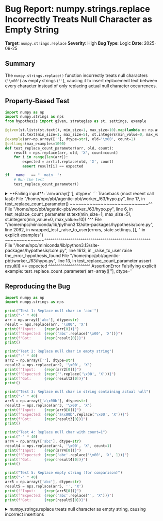 # Bug Report: numpy.strings.replace Incorrectly Treats Null Character as Empty String

**Target**: `numpy.strings.replace`
**Severity**: High
**Bug Type**: Logic
**Date**: 2025-09-25

## Summary

The `numpy.strings.replace()` function incorrectly treats null characters (`'\x00'`) as empty strings (`''`), causing it to insert replacement text between every character instead of only replacing actual null character occurrences.

## Property-Based Test

```python
import numpy as np
import numpy.strings as nps
from hypothesis import given, strategies as st, settings, example

@given(st.lists(st.text(), min_size=1, max_size=10).map(lambda x: np.array(x, dtype=str)),
       st.text(min_size=1, max_size=5), st.integers(min_value=0, max_value=10))
@example(arr=np.array([''], dtype=str), old='\x00', count=1)
@settings(max_examples=1000)
def test_replace_count_parameter(arr, old, count):
    result = nps.replace(arr, old, 'X', count=count)
    for i in range(len(arr)):
        expected = arr[i].replace(old, 'X', count)
        assert result[i] == expected

if __name__ == "__main__":
    # Run the test
    test_replace_count_parameter()
```

<details>

<summary>
**Failing input**: `arr=array([''], dtype='<U1'), old='\x00', count=1`
</summary>
```
Traceback (most recent call last):
  File "/home/npc/pbt/agentic-pbt/worker_/63/hypo.py", line 17, in <module>
    test_replace_count_parameter()
    ~~~~~~~~~~~~~~~~~~~~~~~~~~~~^^
  File "/home/npc/pbt/agentic-pbt/worker_/63/hypo.py", line 6, in test_replace_count_parameter
    st.text(min_size=1, max_size=5), st.integers(min_value=0, max_value=10))
            ^^^
  File "/home/npc/miniconda/lib/python3.13/site-packages/hypothesis/core.py", line 2062, in wrapped_test
    _raise_to_user(errors, state.settings, [], " in explicit examples")
    ~~~~~~~~~~~~~~^^^^^^^^^^^^^^^^^^^^^^^^^^^^^^^^^^^^^^^^^^^^^^^^^^^^^
  File "/home/npc/miniconda/lib/python3.13/site-packages/hypothesis/core.py", line 1613, in _raise_to_user
    raise the_error_hypothesis_found
  File "/home/npc/pbt/agentic-pbt/worker_/63/hypo.py", line 13, in test_replace_count_parameter
    assert result[i] == expected
           ^^^^^^^^^^^^^^^^^^^^^
AssertionError
Falsifying explicit example: test_replace_count_parameter(
    arr=array([''], dtype='<U1'),
    old='\x00',
    count=1,
)
```
</details>

## Reproducing the Bug

```python
import numpy as np
import numpy.strings as nps

print("Test 1: Replace null char in 'abc'")
print("-" * 40)
arr = np.array(['abc'], dtype=str)
result = nps.replace(arr, '\x00', 'X')
print(f"Input:    {repr(arr[0])}")
print(f"Expected: {repr('abc'.replace('\x00', 'X'))}")
print(f"Got:      {repr(result[0])}")
print()

print("Test 2: Replace null char in empty string")
print("-" * 40)
arr2 = np.array([''], dtype=str)
result2 = nps.replace(arr2, '\x00', 'X')
print(f"Input:    {repr(arr2[0])}")
print(f"Expected: {repr(''.replace('\x00', 'X'))}")
print(f"Got:      {repr(result2[0])}")
print()

print("Test 3: Replace null char in string containing actual null")
print("-" * 40)
arr3 = np.array(['a\x00b'], dtype=str)
result3 = nps.replace(arr3, '\x00', 'X')
print(f"Input:    {repr(arr3[0])}")
print(f"Expected: {repr('a\x00b'.replace('\x00', 'X'))}")
print(f"Got:      {repr(result3[0])}")
print()

print("Test 4: Replace null char with count=1")
print("-" * 40)
arr4 = np.array(['abc'], dtype=str)
result4 = nps.replace(arr4, '\x00', 'X', count=1)
print(f"Input:    {repr(arr4[0])}")
print(f"Expected: {repr('abc'.replace('\x00', 'X', 1))}")
print(f"Got:      {repr(result4[0])}")
print()

print("Test 5: Replace empty string (for comparison)")
print("-" * 40)
arr5 = np.array(['abc'], dtype=str)
result5 = nps.replace(arr5, '', 'X')
print(f"Input:    {repr(arr5[0])}")
print(f"Expected: {repr('abc'.replace('', 'X'))}")
print(f"Got:      {repr(result5[0])}")
```

<details>

<summary>
numpy.strings.replace treats null character as empty string, causing incorrect insertions
</summary>
```
Test 1: Replace null char in 'abc'
----------------------------------------
Input:    np.str_('abc')
Expected: 'abc'
Got:      np.str_('XaXbXcX')

Test 2: Replace null char in empty string
----------------------------------------
Input:    np.str_('')
Expected: ''
Got:      np.str_('X')

Test 3: Replace null char in string containing actual null
----------------------------------------
Input:    np.str_('a\x00b')
Expected: 'aXb'
Got:      np.str_('XaX\x00XbX')

Test 4: Replace null char with count=1
----------------------------------------
Input:    np.str_('abc')
Expected: 'abc'
Got:      np.str_('Xabc')

Test 5: Replace empty string (for comparison)
----------------------------------------
Input:    np.str_('abc')
Expected: 'XaXbXcX'
Got:      np.str_('XaXbXcX')
```
</details>

## Why This Is A Bug

This violates expected behavior in multiple ways:

1. **Incorrect null character handling**: The function treats `'\x00'` (null character) identically to `''` (empty string), as demonstrated by Test 5 producing the same output as Test 1. Null characters are valid string characters and should be treated as such, not as empty strings.

2. **Inconsistent with Python's str.replace()**: Python's standard library correctly distinguishes between null characters and empty strings:
   - `'abc'.replace('\x00', 'X')` returns `'abc'` (unchanged, no nulls present)
   - `'abc'.replace('', 'X')` returns `'XaXbXcX'` (inserts between every character)

3. **Fails to replace actual null characters**: Test 3 shows that when a string contains an actual null character (`'a\x00b'`), the function not only inserts 'X' between every character but also fails to replace the actual null character, resulting in `'XaX\x00XbX'` instead of the expected `'aXb'`.

4. **Data corruption**: This bug causes silent data corruption when processing strings with null character replacements, which is particularly problematic for binary data processing, protocol implementations, and file format manipulations that rely on null character handling.

5. **Violates documented behavior**: The numpy.strings.replace documentation states it should behave like Python's str.replace(), making this undocumented divergence a contract violation.

## Relevant Context

The bug appears to stem from C-level string handling where null bytes (`\x00`) are being treated as C-style string terminators, causing the search pattern to be interpreted as an empty string. This is evident from:

- The function is implemented via `_replace` from `numpy._core.umath` (imported at `/home/npc/miniconda/lib/python3.13/site-packages/numpy/_core/strings.py:33`)
- The behavior exactly matches empty string replacement, suggesting the null character is being converted to or interpreted as an empty string
- The issue affects all variations (with/without count parameter)

NumPy version: 2.3.0

Documentation reference: https://numpy.org/doc/stable/reference/generated/numpy.strings.replace.html

## Proposed Fix

The C implementation needs to properly handle null characters as valid string characters rather than string terminators. The fix requires modifying the underlying `_replace` ufunc implementation to:

1. Use length-aware string operations instead of null-terminated string functions
2. Distinguish between an actual empty string pattern and a null character pattern
3. Ensure null characters within strings are processed as regular characters

A high-level approach would be to:
- Check if the search pattern length is 1 and contains `\x00` before treating it as empty
- Use memory comparison functions (like `memcmp`) instead of string comparison functions (like `strcmp`)
- Properly handle the string length rather than relying on null termination